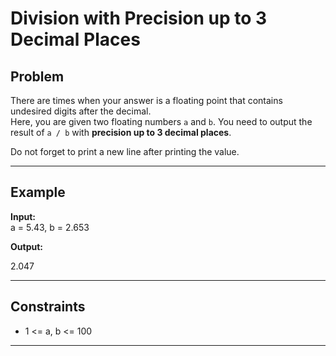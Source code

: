 # Division with Precision up to 3 Decimal Places

## Problem
There are times when your answer is a floating point that contains undesired digits after the decimal.  
Here, you are given two floating numbers `a` and `b`. You need to output the result of `a / b` with **precision up to 3 decimal places**.

Do not forget to print a new line after printing the value.

---

## Example

**Input:**  
a = 5.43, b = 2.653  

**Output:**  

2.047


---

## Constraints
- 1 <= a, b <= 100  

---
